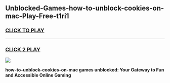 
## Unblocked-Games-how-to-unblock-cookies-on-mac-Play-Free-t1ri1
<h3>
<a href="https://premium76.site?title=how-to-unblock-cookies-on-mac&ref=23A">CLICK TO PLAY</a></h3>
<hr>

<h3>
<a href="https://premium76.site?title=how-to-unblock-cookies-on-mac&ref=23A">CLICK 2 PLAY</a>
  
</h3>

<a href="https://premium76.site?title=how-to-unblock-cookies-on-mac&ref=23A"><img src="https://clearcache.store/games.png"></a>


**how-to-unblock-cookies-on-mac games unblocked: Your Gateway to Fun and Accessible Online Gaming**
